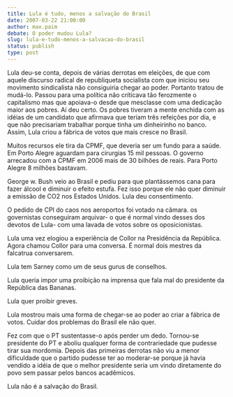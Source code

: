 ```yaml
---
title: Lula é tudo, menos a salvação do Brasil
date: 2007-03-22 21:00:00
author: max.paim
debate: O poder mudou Lula?
slug: lula-e-tudo-menos-a-salvacao-do-brasil
status: publish 
type: post
---
```


Lula deu-se conta, depois de várias derrotas em eleições, de que com aquele discurso radical de republiqueta socialista com que iniciou seu movimento sindicalista não consiguiria chegar ao poder. Portanto tratou de mudá-lo. Passou para uma política não críticava tão ferozmente o capitalismo mas que apoiava-o desde que mesclasse com uma dedicação maior aos pobres. Aí deu certo. Os pobres tiveram a mente enchida com as idéias de um candidato que afirmava que teriam três refeições por dia, e que não precisariam trabalhar porque tinha um dinheirinho no banco. Assim, Lula criou a fábrica de votos que mais cresce no Brasil.  

Muitos recursos ele tira da CPMF, que deveria ser um fundo para a saúde. Em Porto Alegre aguardam para cirurgias 15 mil pessoas. O governo arrecadou com a CPMF em 2006 mais de 30 bilhões de reais. Para Porto Alegre 8 milhões bastavam.  

George w. Bush veio ao Brasil e pediu para que plantássemos cana para fazer álcool e diminuir o efeito estufa. Fez isso porque ele não quer diminuir a emissão de CO2 nos Estados Unidos. Lula deu consentimento.  

O pedido de CPI do caos nos aeroportos foi votado na câmara. os governistas conseguiram arquivar- o que é normal vindo desses dos devotos de Lula- com uma lavada de votos sobre os oposicionistas.  

Lula uma vez elogiou a experiência de Collor na Presidência da República. Agora chamou Collor para uma conversa. É normal dois mestres da falcatrua conversarem.  

Lula tem Sarney como um de seus gurus de conselhos.  

Lula queria impor uma proibição na imprensa que fala mal do presidente da República das Bananas.  

Lula quer proibir greves.  

Lula mostrou mais uma forma de chegar-se ao poder ao criar a fábrica de votos. Cuidar dos problemas do Brasil ele não quer.  

Fez com que o PT sustentasse-o após perder um dedo. Tornou-se presidente do PT e aboliu qualquer forma de contrariedade que pudesse tirar sua mordomia. Depois das primeiras derrotas não viu a menor dificuldade que o partido pudesse ter ao moderar-se porque já havia vendido a idéia de que o melhor presidente seria um vindo diretamente do povo sem passar pelos bancos acadêmicos.   

Lula não é a salvação do Brasil.
